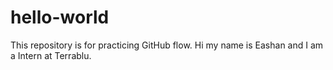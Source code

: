 # hello-world
This repository is for practicing GitHub flow.
Hi my name is Eashan and I am a Intern at Terrablu.
